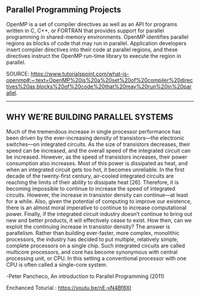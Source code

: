 Parallel Programming Projects
-------------------------------


OpenMP is a set of compiler directives as well as an API for programs written in C, C++, or FORTRAN that provides support for parallel programming in shared-memory environments. OpenMP identifies parallel regions as blocks of code that may run in parallel. Application developers insert compiler directives into their code at parallel regions, and these directives instruct the OpenMP run-time library to execute the region in parallel.


SOURCE: https://www.tutorialspoint.com/what-is-openmp#:~:text=OpenMP%20is%20a%20set%20of%20compiler%20directives%20as,blocks%20of%20code%20that%20may%20run%20in%20parallel.

-------------
WHY WE’RE BUILDING PARALLEL SYSTEMS
-------------



Much of the tremendous increase in single processor performance has been driven
by the ever-increasing density of transistors—the electronic switches—on integrated
circuits. As the size of transistors decreases, their speed can be increased, and the
overall speed of the integrated circuit can be increased. However, as the speed of
transistors increases, their power consumption also increases. Most of this power is
dissipated as heat, and when an integrated circuit gets too hot, it becomes unreliable. In the first decade of the twenty-first century, air-cooled integrated circuits are
reaching the limits of their ability to dissipate heat [26].
Therefore, it is becoming impossible to continue to increase the speed of integrated circuits. However, the increase in transistor density can continue—at least for
a while. Also, given the potential of computing to improve our existence, there is an
almost moral imperative to continue to increase computational power. Finally, if the
integrated circuit industry doesn’t continue to bring out new and better products, it
will effectively cease to exist.
How then, can we exploit the continuing increase in transistor density? The
answer is parallelism. Rather than building ever-faster, more complex, monolithic
processors, the industry has decided to put multiple, relatively simple, complete
processors on a single chip. Such integrated circuits are called multicore processors, and core has become synonymous with central processing unit, or CPU. In
this setting a conventional processor with one CPU is often called a single-core
system.

-Peter Pancheco, An introduction to Parallel Programming (2011) 



Enchanced Toturial : https://youtu.be/nE-xN4Bf8XI





